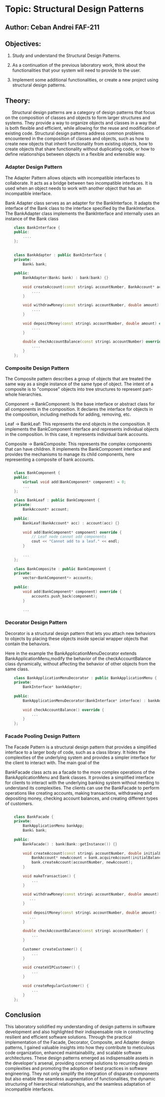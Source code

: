 # Topic: Structural Design Patterns 

## Author: Ceban Andrei FAF-211

## Objectives:

1. Study and understand the Structural Design Patterns.

2. As a continuation of the previous laboratory work, think about the functionalities that your system will need to provide to the user.

3. Implement some additional functionalities, or create a new project using structural design patterns.

## Theory:

&ensp; &ensp; Structural design patterns are a category of design patterns that focus on the composition of classes and objects to form larger structures and systems. They provide a way to organize objects and classes in a way that is both flexible and efficient, while allowing for the reuse and modification of existing code. Structural design patterns address common problems encountered in the composition of classes and objects, such as how to create new objects that inherit functionality from existing objects, how to create objects that share functionality without duplicating code, or how to define relationships between objects in a flexible and extensible way.


### Adapter Design Pattern

The Adapter Pattern allows objects with incompatible interfaces to collaborate. It acts as a bridge between two incompatible interfaces. It is used when an object needs to work with another object that has an incompatible interface.

Bank Adapter class serves as an adapter for the BankInterface. It adapts the interface of the Bank class to the interface specified by the BankInterface. The BankAdapter class implements the BankInterface and internally uses an instance of the Bank class

```c++
    class BankInterface {
    public:
        ....
    };
    
    
    class BankAdapter : public BankInterface {
    private:
        Bank& bank;
    
    public:
        BankAdapter(Bank& bank) : bank(bank) {}
    
        void createAccount(const string& accountNumber, BankAccount* account) override {
            ....
        }
    
        void withdrawMoney(const string& accountNumber, double amount) override {
            ....
        }
    
        void depositMoney(const string& accountNumber, double amount) override {
            ....
        }
    
        double checkAccountBalance(const string& accountNumber) override {
            ....
        }
    };

```

### Composite Design Pattern

The Composite pattern describes a group of objects that are treated the same way as a single instance of the same type of object. The intent of a composite is to "compose" objects into tree structures to represent part-whole hierarchies.

Component -> BankComponent: Is the base interface or abstract class for all components in the composition. It declares the interface for objects in the composition, including methods for adding, removing, etc.

Leaf -> BankLeaf: This represents the end objects in the composition. It implements the BankComponent interface and represents individual objects in the composition. In this case, it represents individual bank accounts.

Composite -> BankComposite: This represents the complex components that can have children. It implements the BankComponent interface and provides the mechanisms to manage its child components, here representing a composite of bank accounts.

```c++

    class BankComponent {
    public:
        virtual void add(BankComponent* component) = 0;
        ...
    };
    
    class BankLeaf : public BankComponent {
    private:
        BankAccount* account;
    
    public:
        BankLeaf(BankAccount* acc) : account(acc) {}
    
        void add(BankComponent* component) override {
            // Leaf node cannot add components
            cout << "Cannot add to a leaf." << endl;
        }
    
        ...
    };
    
    class BankComposite : public BankComponent {
    private:
        vector<BankComponent*> accounts;
    
    public:
        void add(BankComponent* component) override {
            accounts.push_back(component);
        }
    
        ...
```

### Decorator Design Pattern

Decorator is a structural design pattern that lets you attach new behaviors to objects by placing these objects inside special wrapper objects that contain the behaviors.

Here in the example the BankApplicationMenuDecorator extends BankApplicationMenu,modify the behavior of the checkAccountBalance class dynamically, without affecting the behavior of other objects from the same class.

```c++
    class BankApplicationMenuDecorator : public BankApplicationMenu {
    private:
        BankInterface* bankAdapter;
    
    public:
        BankApplicationMenuDecorator(BankInterface* interface) : bankAdapter(interface) {}
    
        void checkAccountBalance() override {
            ...
        }
    };

```

### Facade Pooling Design Pattern

The Facade Pattern is a structural design pattern that provides a simplified interface to a larger body of code, such as a class library. It hides the complexities of the underlying system and provides a simpler interface for the client to interact with. The main goal of the 

BankFacade class acts as a facade to the more complex operations of the BankApplicationMenu and Bank classes. It provides a simplified interface for clients to interact with the underlying banking system without needing to understand its complexities. The clients can use the BankFacade to perform operations like creating accounts, making transactions, withdrawing and depositing money, checking account balances, and creating different types of customers.

```c++

    class BankFacade {
    private:
        BankApplicationMenu bankApp;
        Bank& bank;
    
    public:
        BankFacade() : bank(Bank::getInstance()) {}
    
        void createAccount(const string& accountNumber, double initialBalance) {
            BankAccount* newAccount = bank.acquireAccount(initialBalance);
            bank.createAccount(accountNumber, newAccount);
        }
    
        void makeTransaction() {
            ...
        }
    
        void withdrawMoney(const string& accountNumber, double amount) {
           ...
        }
    
        void depositMoney(const string& accountNumber, double amount) {
           ...
        }
    
        double checkAccountBalance(const string& accountNumber) {
            ...
        }
    
        Customer createCustomer() {
            ...
        }
    
        void createVIPCustomer() {
            ...
        }
    
        void createRegularCustomer() {
            ...
        }
    };


```

## Conclusion

This laboratory solidified my understanding of design patterns in software development and also highlighted their indispensable role in constructing resilient and efficient software solutions. Through the practical implementation of the Facade, Decorator, Composite, and Adapter design patterns, I gained valuable insights into how they contribute to meticulous code organization, enhanced maintainability, and scalable software architectures. These design patterns emerged as indispensable assets in the developer's arsenal, providing concrete solutions to recurring design complexities and promoting the adoption of best practices in software engineering. They not only simplify the integration of disparate components but also enable the seamless augmentation of functionalities, the dynamic structuring of hierarchical relationships, and the seamless adaptation of incompatible interfaces.
